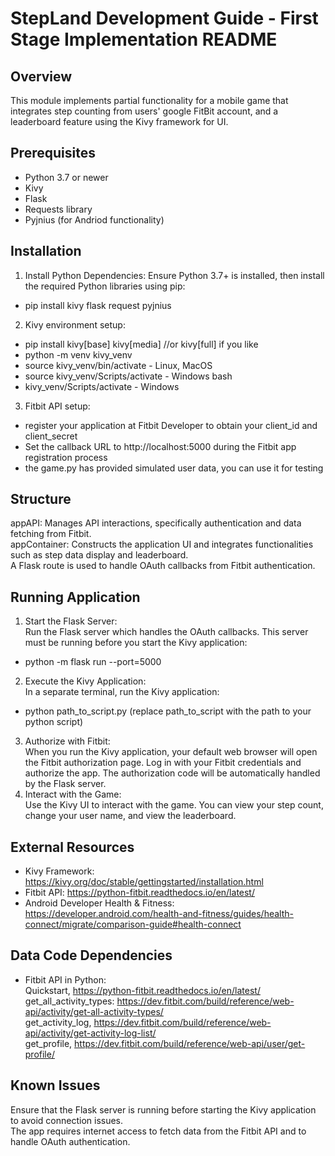 # StepLand Development Guide - First Stage Implementation README

## Overview
This module implements partial functionality for a mobile game that integrates step counting from users' google FitBit account, and a leaderboard feature using the Kivy framework for UI.

## Prerequisites
- Python 3.7 or newer
- Kivy
- Flask
- Requests library
- Pyjnius (for Andriod functionality)

## Installation
1. Install Python Dependencies: Ensure Python 3.7+ is installed, then install the required Python libraries using pip:
- pip install kivy flask request pyjnius
2. Kivy environment setup: <br>
- pip install kivy[base] kivy[media] //or kivy[full] if you like
- python -m venv kivy_venv
- source kivy_venv/bin/activate - Linux, MacOS
- source kivy_venv/Scripts/activate - Windows bash
- kivy_venv/Scripts/activate - Windows
3. Fitbit API setup:
- register your application at Fitbit Developer to obtain your client_id and client_secret
- Set the callback URL to http://localhost:5000 during the Fitbit app registration process
- the game.py has provided simulated user data, you can use it for testing

## Structure
appAPI: Manages API interactions, specifically authentication and data fetching from Fitbit. <br>
appContainer: Constructs the application UI and integrates functionalities such as step data display and leaderboard. <br>
A Flask route is used to handle OAuth callbacks from Fitbit authentication.

## Running Application
1. Start the Flask Server:<br>Run the Flask server which handles the OAuth callbacks. This server must be running before you start the Kivy application:
- python -m flask run --port=5000
2. Execute the Kivy Application: <br>In a separate terminal, run the Kivy application:
- python path_to_script.py
(replace path_to_script with the path to your python script)
3. Authorize with Fitbit: <br>When you run the Kivy application, your default web browser will open the Fitbit authorization page. Log in with your Fitbit credentials and authorize the app. The authorization code will be automatically handled by the Flask server.
4. Interact with the Game: <br>Use the Kivy UI to interact with the game. You can view your step count, change your user name, and view the leaderboard.

## External Resources
- Kivy Framework: https://kivy.org/doc/stable/gettingstarted/installation.html
- Fitbit API: https://python-fitbit.readthedocs.io/en/latest/
- Android Developer Health & Fitness: https://developer.android.com/health-and-fitness/guides/health-connect/migrate/comparison-guide#health-connect

## Data Code Dependencies
- Fitbit API in Python: <br>
Quickstart, https://python-fitbit.readthedocs.io/en/latest/ <br>
get_all_activity_types: https://dev.fitbit.com/build/reference/web-api/activity/get-all-activity-types/ <br>
get_activity_log, https://dev.fitbit.com/build/reference/web-api/activity/get-activity-log-list/ <br>
get_profile, https://dev.fitbit.com/build/reference/web-api/user/get-profile/


## Known Issues
Ensure that the Flask server is running before starting the Kivy application to avoid connection issues. <br>
The app requires internet access to fetch data from the Fitbit API and to handle OAuth authentication.